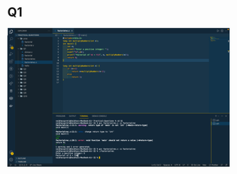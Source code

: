 # Q1

![](https://github.com/VaibhavUpreti/Cprograms/blob/main/Practical-Questions/Q1/Q1factorialrecursion.png)




